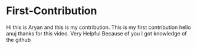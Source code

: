 # First-Contribution
Hi this is Aryan and this is my contribution.
This is my first contribution
hello anuj thanks for this video. Very Helpful
Because of you I got knowledge of the github
